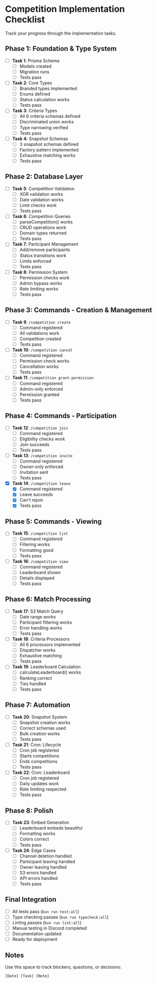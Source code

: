 # Competition Implementation Checklist

Track your progress through the implementation tasks.

## Phase 1: Foundation & Type System

- [ ] **Task 1**: Prisma Schema
  - [ ] Models created
  - [ ] Migration runs
  - [ ] Tests pass

- [ ] **Task 2**: Core Types
  - [ ] Branded types implemented
  - [ ] Enums defined
  - [ ] Status calculation works
  - [ ] Tests pass

- [ ] **Task 3**: Criteria Types
  - [ ] All 6 criteria schemas defined
  - [ ] Discriminated union works
  - [ ] Type narrowing verified
  - [ ] Tests pass

- [ ] **Task 4**: Snapshot Schemas
  - [ ] 3 snapshot schemas defined
  - [ ] Factory pattern implemented
  - [ ] Exhaustive matching works
  - [ ] Tests pass

## Phase 2: Database Layer

- [ ] **Task 5**: Competition Validation
  - [ ] XOR validation works
  - [ ] Date validation works
  - [ ] Limit checks work
  - [ ] Tests pass

- [ ] **Task 6**: Competition Queries
  - [ ] parseCompetition() works
  - [ ] CRUD operations work
  - [ ] Domain types returned
  - [ ] Tests pass

- [ ] **Task 7**: Participant Management
  - [ ] Add/remove participants
  - [ ] Status transitions work
  - [ ] Limits enforced
  - [ ] Tests pass

- [ ] **Task 8**: Permission System
  - [ ] Permission checks work
  - [ ] Admin bypass works
  - [ ] Rate limiting works
  - [ ] Tests pass

## Phase 3: Commands - Creation & Management

- [ ] **Task 9**: `/competition create`
  - [ ] Command registered
  - [ ] All validations work
  - [ ] Competition created
  - [ ] Tests pass

- [ ] **Task 10**: `/competition cancel`
  - [ ] Command registered
  - [ ] Permission check works
  - [ ] Cancellation works
  - [ ] Tests pass

- [ ] **Task 11**: `/competition grant-permission`
  - [ ] Command registered
  - [ ] Admin-only enforced
  - [ ] Permission granted
  - [ ] Tests pass

## Phase 4: Commands - Participation

- [ ] **Task 12**: `/competition join`
  - [ ] Command registered
  - [ ] Eligibility checks work
  - [ ] Join succeeds
  - [ ] Tests pass

- [ ] **Task 13**: `/competition invite`
  - [ ] Command registered
  - [ ] Owner-only enforced
  - [ ] Invitation sent
  - [ ] Tests pass

- [x] **Task 14**: `/competition leave`
  - [x] Command registered
  - [x] Leave succeeds
  - [x] Can't rejoin
  - [x] Tests pass

## Phase 5: Commands - Viewing

- [ ] **Task 15**: `/competition list`
  - [ ] Command registered
  - [ ] Filtering works
  - [ ] Formatting good
  - [ ] Tests pass

- [ ] **Task 16**: `/competition view`
  - [ ] Command registered
  - [ ] Leaderboard shown
  - [ ] Details displayed
  - [ ] Tests pass

## Phase 6: Match Processing

- [ ] **Task 17**: S3 Match Query
  - [ ] Date range works
  - [ ] Participant filtering works
  - [ ] Error handling works
  - [ ] Tests pass

- [ ] **Task 18**: Criteria Processors
  - [ ] All 6 processors implemented
  - [ ] Dispatcher works
  - [ ] Exhaustive matching
  - [ ] Tests pass

- [ ] **Task 19**: Leaderboard Calculation
  - [ ] calculateLeaderboard() works
  - [ ] Ranking correct
  - [ ] Ties handled
  - [ ] Tests pass

## Phase 7: Automation

- [ ] **Task 20**: Snapshot System
  - [ ] Snapshot creation works
  - [ ] Correct schemas used
  - [ ] Bulk creation works
  - [ ] Tests pass

- [ ] **Task 21**: Cron: Lifecycle
  - [ ] Cron job registered
  - [ ] Starts competitions
  - [ ] Ends competitions
  - [ ] Tests pass

- [ ] **Task 22**: Cron: Leaderboard
  - [ ] Cron job registered
  - [ ] Daily updates work
  - [ ] Rate limiting respected
  - [ ] Tests pass

## Phase 8: Polish

- [ ] **Task 23**: Embed Generation
  - [ ] Leaderboard embeds beautiful
  - [ ] Formatting works
  - [ ] Colors correct
  - [ ] Tests pass

- [ ] **Task 24**: Edge Cases
  - [ ] Channel deletion handled
  - [ ] Participant leaving handled
  - [ ] Owner leaving handled
  - [ ] S3 errors handled
  - [ ] API errors handled
  - [ ] Tests pass

## Final Integration

- [ ] All tests pass (`bun run test:all`)
- [ ] Type checking passes (`bun run typecheck:all`)
- [ ] Linting passes (`bun run lint:all`)
- [ ] Manual testing in Discord completed
- [ ] Documentation updated
- [ ] Ready for deployment

## Notes

Use this space to track blockers, questions, or decisions:

```
[Date] [Task] [Note]
```
